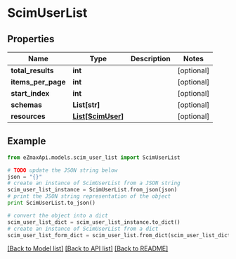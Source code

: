 # ScimUserList


## Properties
Name | Type | Description | Notes
------------ | ------------- | ------------- | -------------
**total_results** | **int** |  | [optional] 
**items_per_page** | **int** |  | [optional] 
**start_index** | **int** |  | [optional] 
**schemas** | **List[str]** |  | [optional] 
**resources** | [**List[ScimUser]**](ScimUser.md) |  | [optional] 

## Example

```python
from eZmaxApi.models.scim_user_list import ScimUserList

# TODO update the JSON string below
json = "{}"
# create an instance of ScimUserList from a JSON string
scim_user_list_instance = ScimUserList.from_json(json)
# print the JSON string representation of the object
print ScimUserList.to_json()

# convert the object into a dict
scim_user_list_dict = scim_user_list_instance.to_dict()
# create an instance of ScimUserList from a dict
scim_user_list_form_dict = scim_user_list.from_dict(scim_user_list_dict)
```
[[Back to Model list]](../README.md#documentation-for-models) [[Back to API list]](../README.md#documentation-for-api-endpoints) [[Back to README]](../README.md)


